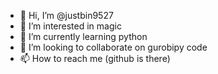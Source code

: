 - 👋 Hi, I’m @justbin9527
- 👀 I’m interested in magic 
- 🌱 I’m currently learning python 
- 💞️ I’m looking to collaborate on gurobipy code
- 📫 How to reach me (github is there)

<!---
justbin9527/justbin9527 is a ✨ special ✨ repository because its `README.md` (this file) appears on your GitHub profile.
You can click the Preview link to take a look at your changes.
--->
